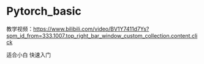 # Pytorch_basic

教学视频：https://www.bilibili.com/video/BV1Y7411d7Ys?spm_id_from=333.1007.top_right_bar_window_custom_collection.content.click

适合小白 快速入门
